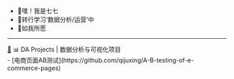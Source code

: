 - 👋嘿！我是七七
- 🌱转行学习‘数据分析/运营’中
- 🌱如我所愿
  
---

<div id="line4-container">
    <a id="line4"></a> <!-- 锚点，用于跳转目标 -->
    <a href="#line4" class="icon-link">🔗</a> <!-- 链接图标，点击跳转到锚点 -->
    📊 DA Projects | 数据分析与可视化项目</div>
- [电商页面AB测试](https://github.com/qijuxing/A-B-testing-of-e-commerce-pages)
